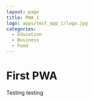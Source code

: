 ```yaml
---
layout: page
title: PWA 1
logo: apps/test_app_1/logo.jpg
categories:
  - Education
  - Business
  - Food
---
```


# First PWA

Testing testing
